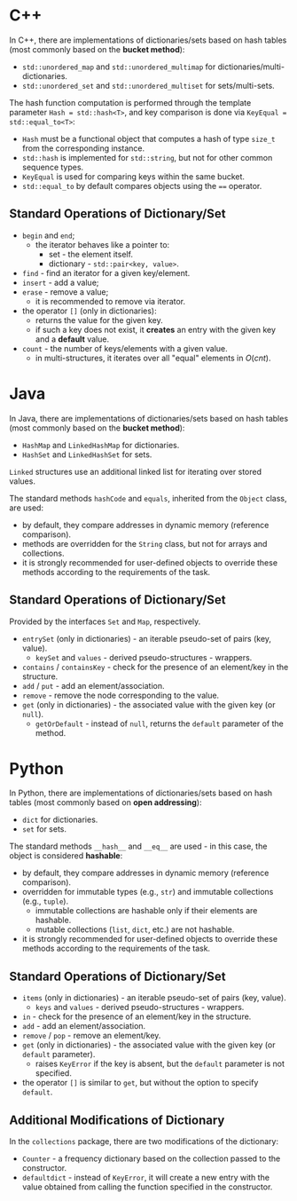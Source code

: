 # C++

In C++, there are implementations of dictionaries/sets based on hash tables (most commonly based on the **bucket method**):

- `std::unordered_map` and `std::unordered_multimap` for dictionaries/multi-dictionaries.
- `std::unordered_set` and `std::unordered_multiset` for sets/multi-sets.

The hash function computation is performed through the template parameter `Hash = std::hash<T>`, and key comparison is done via `KeyEqual = std::equal_to<T>`:

- `Hash` must be a functional object that computes a hash of type `size_t` from the corresponding instance.
- `std::hash` is implemented for `std::string`, but not for other common sequence types.
- `KeyEqual` is used for comparing keys within the same bucket.
- `std::equal_to` by default compares objects using the `==` operator.

## Standard Operations of Dictionary/Set

- `begin` and `end`;
  - the iterator behaves like a pointer to:
    - set - the element itself.
    - dictionary - `std::pair<key, value>`.
- `find` - find an iterator for a given key/element.
- `insert` - add a value;
- `erase` - remove a value;
  - it is recommended to remove via iterator.
- the operator `[]` (only in dictionaries):
  - returns the value for the given key.
  - if such a key does not exist, it **creates** an entry with the given key and a **default** value.
- `count` - the number of keys/elements with a given value.
  - in multi-structures, it iterates over all "equal" elements in $O(cnt)$.

# Java

In Java, there are implementations of dictionaries/sets based on hash tables (most commonly based on the **bucket method**):

- `HashMap` and `LinkedHashMap` for dictionaries.
- `HashSet` and `LinkedHashSet` for sets.

`Linked` structures use an additional linked list for iterating over stored values.

The standard methods `hashCode` and `equals`, inherited from the `Object` class, are used:

- by default, they compare addresses in dynamic memory (reference comparison).
- methods are overridden for the `String` class, but not for arrays and collections.
- it is strongly recommended for user-defined objects to override these methods according to the requirements of the task.

## Standard Operations of Dictionary/Set

Provided by the interfaces `Set` and `Map`, respectively.

- `entrySet` (only in dictionaries) - an iterable pseudo-set of pairs (key, value).
  - `keySet` and `values` - derived pseudo-structures - wrappers.
- `contains` / `containsKey` - check for the presence of an element/key in the structure.
- `add` / `put` - add an element/association.
- `remove` - remove the node corresponding to the value.
- `get` (only in dictionaries) - the associated value with the given key (or `null`).
  - `getOrDefault` - instead of `null`, returns the `default` parameter of the method.

# Python

In Python, there are implementations of dictionaries/sets based on hash tables (most commonly based on **open addressing**):

- `dict` for dictionaries.
- `set` for sets.

The standard methods `__hash__` and `__eq__` are used - in this case, the object is considered **hashable**:

- by default, they compare addresses in dynamic memory (reference comparison).
- overridden for immutable types (e.g., `str`) and immutable collections (e.g., `tuple`).
  - immutable collections are hashable only if their elements are hashable.
  - mutable collections (`list`, `dict`, etc.) are not hashable.
- it is strongly recommended for user-defined objects to override these methods according to the requirements of the task.

## Standard Operations of Dictionary/Set

- `items` (only in dictionaries) - an iterable pseudo-set of pairs (key, value).
  - `keys` and `values` - derived pseudo-structures - wrappers.
- `in` - check for the presence of an element/key in the structure.
- `add` - add an element/association.
- `remove` / `pop` - remove an element/key.
- `get` (only in dictionaries) - the associated value with the given key (or `default` parameter).
  - raises `KeyError` if the key is absent, but the `default` parameter is not specified.
- the operator `[]` is similar to `get`, but without the option to specify `default`.

## Additional Modifications of Dictionary

In the `collections` package, there are two modifications of the dictionary:

- `Counter` - a frequency dictionary based on the collection passed to the constructor.
- `defaultdict` - instead of `KeyError`, it will create a new entry with the value obtained from calling the function specified in the constructor.